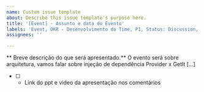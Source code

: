 ```yaml
---
name: Custom issue template
about: Describe this issue template's purpose here.
title: '[Event] - Assunto e data do Evento'
labels: 'Event, OKR - Desenvolvimento do Time, P1, Status: Discussion,'
assignees: ''

---
```


** Breve descrição do que será apresentado.**
O evento será sobre arquitetura, vamos falar sobre injeção de dependência Provider x GetIt [...]

- [ ] - Link do ppt e video da apresentação nos comentários
